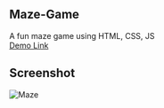 ## Maze-Game
A fun maze game using HTML, CSS, JS<br>
<a href="https://jo-erl.github.io/Maze-Game/">Demo Link</a><br>
## Screenshot
![Maze](https://github.com/user-attachments/assets/bfc140d1-f48b-4e7e-8d87-1eee089cce0d)

